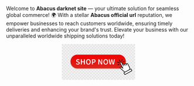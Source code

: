 Welcome to **Abacus darknet site** — your ultimate solution for seamless global commerce! 🌍 With a stellar **Abacus official url** reputation, we empower businesses to reach customers worldwide, ensuring timely deliveries and enhancing your brand's trust. Elevate your business with our unparalleled worldwide shipping solutions today!

<div align='center'>

<a href='https://torcat.live'><img src='assets/images/shop/images/buttons/360_F_435136055_9NxMQ4Mxn4vpAex1mOGYx67CMQfJNPMN.jpg' alt='Download' width='200'/></a>

</div>